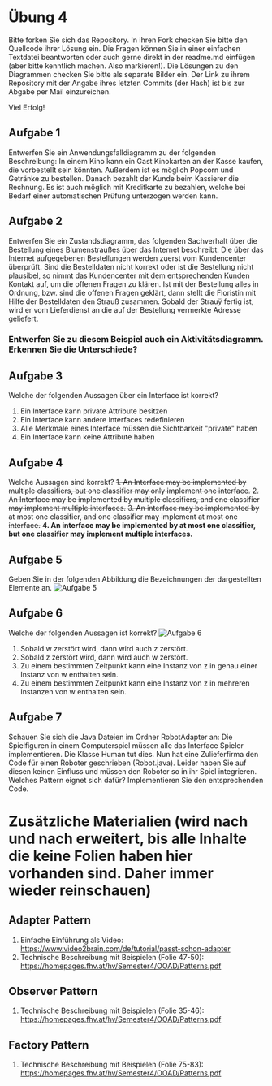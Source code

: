 ﻿# Übung 4
Bitte forken Sie sich das Repository. In ihren Fork checken Sie bitte den Quellcode ihrer Lösung ein. Die Fragen können Sie in einer einfachen Textdatei beantworten oder auch gerne direkt in der readme.md einfügen (aber bitte kenntlich machen. Also markieren!). Die Lösungen zu den Diagrammen checken Sie bitte als separate Bilder ein. Der Link zu ihrem Repository mit der Angabe ihres letzten Commits (der Hash) ist bis zur Abgabe per Mail einzureichen.

Viel Erfolg!


## Aufgabe 1
Entwerfen Sie ein Anwendungsfalldiagramm zu der folgenden Beschreibung:
In einem Kino kann ein Gast Kinokarten an der Kasse kaufen, die vorbestellt sein könnten. Außerdem
ist es möglich Popcorn und Getränke zu bestellen. Danach bezahlt der Kunde beim Kassierer die
Rechnung. Es ist auch möglich mit Kreditkarte zu bezahlen, welche bei Bedarf einer automatischen
Prüfung unterzogen werden kann.

## Aufgabe 2
Entwerfen Sie ein Zustandsdiagramm, das folgenden Sachverhalt über die Bestellung eines Blumenstraußes
über das Internet beschreibt:
Die über das Internet aufgegebenen Bestellungen werden zuerst vom Kundencenter überprüft. Sind
die Bestelldaten nicht korrekt oder ist die Bestellung nicht plausibel, so nimmt das Kundencenter mit
dem entsprechenden Kunden Kontakt auf, um die offenen Fragen zu klären. Ist mit der Bestellung alles
in Ordnung, bzw. sind die offenen Fragen geklärt, dann stellt die Floristin mit Hilfe der Bestelldaten
den Strauß zusammen. Sobald der Strauÿ fertig ist, wird er vom Lieferdienst an die auf der Bestellung
vermerkte Adresse geliefert.

### Entwerfen Sie zu diesem Beispiel auch ein Aktivitätsdiagramm. Erkennen Sie die Unterschiede?

## Aufgabe 3
Welche der folgenden Aussagen über ein Interface ist korrekt?
1. Ein Interface kann private Attribute besitzen
2. Ein Interface kann andere Interfaces redefinieren
3. Alle Merkmale eines Interface müssen die Sichtbarkeit "private" haben
4. Ein Interface kann keine Attribute haben

## Aufgabe 4
Welche Aussagen sind korrekt?
~~1. An Interface may be implemented by multiple classifiers, but one classifier may only implement one interface.~~
~~2. An Interface may be implemented by multiple classifiers, and one classifier may implement multiple interfaces.~~
~~3. An interface may be implemented by at most one classifier, and one classifier may implement at most one interface.~~
**4. An interface may be implemented by at most one classifier, but one classifier may implement multiple interfaces.**

## Aufgabe 5
Geben Sie in der folgenden Abbildung die Bezeichnungen der dargestellten Elemente an.
![Aufgabe 5](https://github.com/Reitz86/uebung4/raw/master/aufgabe5.JPG)


## Aufgabe 6
Welche der folgenden Aussagen ist korrekt?
![Aufgabe 6](https://github.com/Reitz86/uebung4/raw/master/aufgabe6.JPG)

1. Sobald w zerstört wird, dann wird auch z zerstört.
2. Sobald z zerstört wird, dann wird auch w zerstört.
3. Zu einem bestimmten Zeitpunkt kann eine Instanz von z in genau einer Instanz von w enthalten sein.
4. Zu einem bestimmten Zeitpunkt kann eine Instanz von z in mehreren Instanzen von w enthalten sein.

## Aufgabe 7
Schauen Sie sich die Java Dateien im Ordner RobotAdapter an: Die Spielfiguren in einem Computerspiel müssen alle das Interface Spieler implementieren. Die Klasse Human tut dies. Nun hat eine Zulieferfirma den Code für einen Roboter geschrieben (Robot.java). Leider haben Sie auf diesen keinen Einfluss und müssen den Roboter so in ihr Spiel integrieren. Welches Pattern eignet sich dafür? Implementieren Sie den entsprechenden Code.

# Zusätzliche Materialien (wird nach und nach erweitert, bis alle Inhalte die keine Folien haben hier vorhanden sind. Daher immer wieder reinschauen)
## Adapter Pattern
1. Einfache Einführung als Video: https://www.video2brain.com/de/tutorial/passt-schon-adapter
2. Technische Beschreibung mit Beispielen (Folie 47-50): https://homepages.fhv.at/hv/Semester4/OOAD/Patterns.pdf

## Observer Pattern
1. Technische Beschreibung mit Beispielen (Folie 35-46): https://homepages.fhv.at/hv/Semester4/OOAD/Patterns.pdf

## Factory Pattern
1. Technische Beschreibung mit Beispielen (Folie 75-83): https://homepages.fhv.at/hv/Semester4/OOAD/Patterns.pdf

